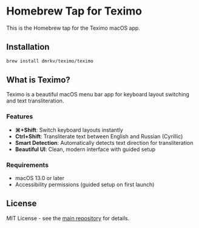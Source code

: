 # Homebrew Tap for Teximo

This is the Homebrew tap for the Teximo macOS app.

## Installation

```bash
brew install dmrkv/teximo/teximo
```

## What is Teximo?

Teximo is a beautiful macOS menu bar app for keyboard layout switching and text transliteration.

### Features

- **⌘+Shift**: Switch keyboard layouts instantly
- **Ctrl+Shift**: Transliterate text between English and Russian (Cyrillic)
- **Smart Detection**: Automatically detects text direction for transliteration
- **Beautiful UI**: Clean, modern interface with guided setup

### Requirements

- macOS 13.0 or later
- Accessibility permissions (guided setup on first launch)

## License

MIT License - see the [main repository](https://github.com/dmrkv/teximo) for details.